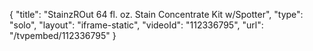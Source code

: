 {
    "title": "StainzROut 64 fl. oz. Stain Concentrate Kit w\/Spotter",
    "type": "solo",
    "layout": "iframe-static",
    "videoId": "112336795",
    "url": "\/tvpembed\/112336795"
}